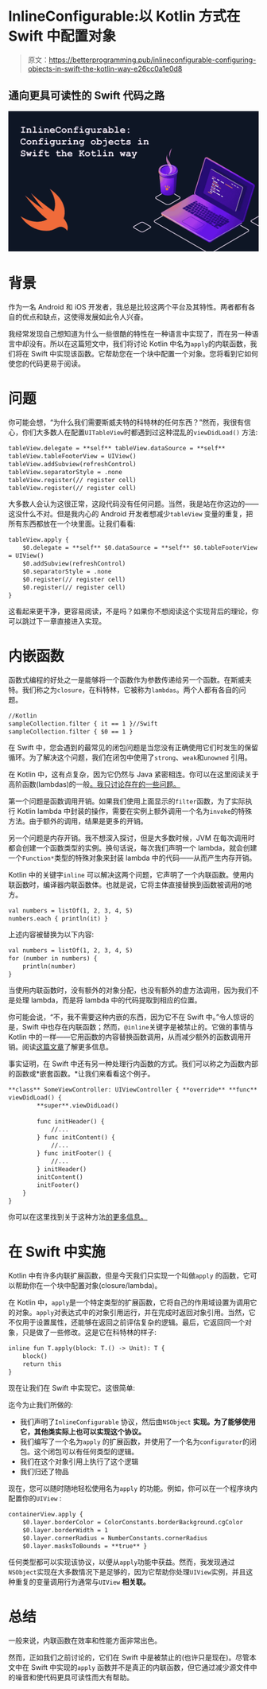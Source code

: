 # InlineConfigurable:以 Kotlin 方式在 Swift 中配置对象

> 原文：<https://betterprogramming.pub/inlineconfigurable-configuring-objects-in-swift-the-kotlin-way-e26cc0a1e0d8>

## 通向更具可读性的 Swift 代码之路

![](img/5d97c4ae9cc2e1ee42682071cbcc34b0.png)

# 背景

作为一名 Android 和 iOS 开发者，我总是比较这两个平台及其特性。两者都有各自的优点和缺点，这使得发展如此令人兴奋。

我经常发现自己想知道为什么一些很酷的特性在一种语言中实现了，而在另一种语言中却没有。所以在这篇短文中，我们将讨论 Kotlin 中名为`apply`的内联函数，我们将在 Swift 中实现该函数。它帮助您在一个块中配置一个对象。您将看到它如何使您的代码更易于阅读。

# 问题

你可能会想，“为什么我们需要斯威夫特的科特林的任何东西？”然而，我很有信心，你们大多数人在配置`UITableView`时都遇到过这种混乱的`viewDidLoad()` 方法:

```
tableView.delegate = **self** tableView.dataSource = **self** tableView.tableFooterView = UIView()
tableView.addSubview(refreshControl)
tableView.separatorStyle = .none
tableView.register(// register cell)
tableView.register(// register cell)
```

大多数人会认为这很正常，这段代码没有任何问题。当然，我是站在你这边的——这没什么不对。但是我内心的 Android 开发者想减少`tableView` 变量的重复，把所有东西都放在一个块里面。让我们看看:

```
tableView.apply {
    $0.delegate = **self** $0.dataSource = **self** $0.tableFooterView = UIView()
    $0.addSubview(refreshControl)
    $0.separatorStyle = .none
    $0.register(// register cell)
    $0.register(// register cell)
}
```

这看起来更干净，更容易阅读，不是吗？如果你不想阅读这个实现背后的理论，你可以跳过下一章直接进入实现。

# **内嵌函数**

函数式编程的好处之一是能够将一个函数作为参数传递给另一个函数。在斯威夫特。我们称之为`closure`，在科特林，它被称为`lambdas`。两个人都有各自的问题。

```
//Kotlin
sampleCollection.filter { it == 1 }//Swift
sampleCollection.filter { $0 == 1 }
```

在 Swift 中，您会遇到的最常见的闭包问题是当您没有正确使用它们时发生的保留循环。为了解决这个问题，我们在闭包中使用了`strong`、`weak`和`unowned` 引用。

在 Kotlin 中，这有点复杂，因为它仍然与 Java 紧密相连。你可以在这里阅读关于高阶函数(lambdas)的一般[。我只讨论存在的一些问题。](https://www.baeldung.com/kotlin-inline-functions)

第一个问题是函数调用开销。如果我们使用上面显示的`filter`函数，为了实际执行 Kotlin lambda 中封装的操作，需要在实例上额外调用一个名为`invoke`的特殊方法。由于额外的调用，结果是更多的开销。

另一个问题是内存开销。我不想深入探讨，但是大多数时候，JVM 在每次调用时都会创建一个函数类型的实例。换句话说，每次我们声明一个 lambda，就会创建一个`Function*`类型的特殊对象来封装 lambda 中的代码——从而产生内存开销。

Kotlin 中的关键字`inline` 可以解决这两个问题，它声明了一个内联函数。使用内联函数时，编译器内联函数体。也就是说，它将主体直接替换到函数被调用的地方。

```
val numbers = listOf(1, 2, 3, 4, 5)
numbers.each { println(it) }
```

上述内容被替换为以下内容:

```
val numbers = listOf(1, 2, 3, 4, 5)
for (number in numbers) {
    println(number)
}
```

当使用内联函数时，没有额外的对象分配，也没有额外的虚方法调用，因为我们不是处理 lambda，而是将 lambda 中的代码提取到相应的位置。

你可能会说，“不，我不需要这种内嵌的东西，因为它不在 Swift 中。”令人惊讶的是，Swift 中也存在内联函数；然而，`@inline`关键字是被禁止的。它做的事情与 Kotlin 中的一样——它用函数的内容替换函数调用，从而减少额外的函数调用开销。阅读[这篇文章](https://swiftrocks.com/the-forbidden-inline-attribute-in-swift.html)了解更多信息。

事实证明，在 Swift 中还有另一种处理行内函数的方式。我们可以称之为函数内部的函数或*嵌套函数。*让我们来看看这个例子。

```
**class** SomeViewController: UIViewController { **override** **func** viewDidLoad() {
        **super**.viewDidLoad()

        func initHeader() {
            //...
        } func initContent() {
            //...
        } func initFooter() {
            //...
        } initHeader()
        initContent()
        initFooter()
    }
}
```

你可以在这里找到关于这种方法[的更多信息。](https://medium.com/@GalvinLi/tinyexperience-when-to-use-inline-function-1c88de4b7ea5)

# **在 Swift 中实施**

Kotlin 中有许多内联扩展函数，但是今天我们只实现一个叫做`apply` 的函数，它可以帮助你在一个块中配置对象(closure/lambda)。

在 Kotlin 中，`apply`是一个特定类型的扩展函数，它将自己的作用域设置为调用它的对象。`apply`对表达式中的对象引用运行，并在完成时返回对象引用。当然，它不仅用于设置属性，还能够在返回之前评估复杂的逻辑。最后，它返回同一个对象，只是做了一些修改。这是它在科特林的样子:

```
inline fun T.apply(block: T.() -> Unit): T {
    block()
    return this
}
```

现在让我们在 Swift 中实现它。这很简单:

迄今为止我们所做的:

*   我们声明了`InlineConfigurable` 协议，然后由`NSObject` **实现。为了能够使用它，其他类实际上也可以实现这个协议。**
*   我们编写了一个名为`apply` 的扩展函数，并使用了一个名为`configurator`的闭包。这个闭包可以有任何类型的逻辑。
*   我们在这个对象引用上执行了这个逻辑
*   我们归还了物品

现在，您可以随时随地轻松使用名为`apply` 的功能。例如，你可以在一个程序块内配置你的`UIView` :

```
containerView.apply {
    $0.layer.borderColor = ColorConstants.borderBackground.cgColor
    $0.layer.borderWidth = 1
    $0.layer.cornerRadius = NumberConstants.cornerRadius
    $0.layer.masksToBounds = **true** }
```

任何类型都可以实现该协议，以便从`apply`功能中获益。然而，我发现通过`NSObject`实现在大多数情况下是足够的，因为它帮助你处理`UIView`实例，并且这种重复的变量调用行为通常与`UIView` **相关联。**

# **总结**

一般来说，内联函数在效率和性能方面非常出色。

然而，正如我们之前讨论的，它们在 Swift 中是被禁止的(也许只是现在)。尽管本文中在 Swift 中实现的`apply` 函数并不是真正的内联函数，但它通过减少源文件中的噪音和使代码更具可读性而大有帮助。